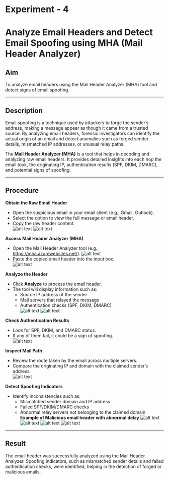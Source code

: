# Experiment - 4
# Analyze Email Headers and Detect Email Spoofing using MHA (Mail Header Analyzer)  

## Aim  
To analyze email headers using the Mail Header Analyzer (MHA) tool and detect signs of email spoofing.  

---

## Description  
Email spoofing is a technique used by attackers to forge the sender’s address, making a message appear as though it came from a trusted source. By analyzing email headers, forensic investigators can identify the actual origin of an email and detect anomalies such as forged sender details, mismatched IP addresses, or unusual relay paths.  

The **Mail Header Analyzer (MHA)** is a tool that helps in decoding and analyzing raw email headers. It provides detailed insights into each hop the email took, the originating IP, authentication results (SPF, DKIM, DMARC), and potential signs of spoofing.  

---

## Procedure  

**Obtain the Raw Email Header**  
   - Open the suspicious email in your email client (e.g., Gmail, Outlook).  
   - Select the option to view the full message or email header.  
   - Copy the raw header content.  
![alt text](<Output Screenshot/Exp4/Screenshot 2025-09-01 000055.png>)
![alt text](<Output Screenshot/Exp4/Screenshot (81).png>)
     

**Access Mail Header Analyzer (MHA)**  
   - Open the Mail Header Analyzer tool (e.g., https://mha.azurewebsites.net/).
![alt text](<Output Screenshot/Exp4/Screenshot (83).png>)     
   - Paste the copied email header into the input box.  
![alt text](<Output Screenshot/Exp4/Screenshot (84).png>)  

**Analyze the Header**  
   - Click **Analyze** to process the email header.  
   - The tool will display information such as:  
     - Source IP address of the sender  
     - Mail servers that relayed the message  
     - Authentication checks (SPF, DKIM, DMARC)  
![alt text](<Output Screenshot/Exp4/Screenshot (85).png>)
![alt text](<Output Screenshot/Exp4/Screenshot (86).png>)
  

**Check Authentication Results**  
   - Look for SPF, DKIM, and DMARC status.  
   - If any of them fail, it could be a sign of spoofing.  
 ![alt text](<Output Screenshot/Exp4/Screenshot (81.2).png>) 

**Inspect Mail Path**  
   - Review the route taken by the email across multiple servers.  
   - Compare the originating IP and domain with the claimed sender’s address.  
![alt text](<Output Screenshot/Exp4/Screenshot (84.2).png>)  

**Detect Spoofing Indicators**  
   - Identify inconsistencies such as:  
     - Mismatched sender domain and IP address  
     - Failed SPF/DKIM/DMARC checks  
     - Abnormal relay servers not belonging to the claimed domain 
**Example of Malicious email header with abnormal delay**
![alt text](<Output Screenshot/Exp4/Screenshot (86).png>)
![alt text](<Output Screenshot/Exp4/Screenshot (87).png>)
![alt text](<Output Screenshot/Exp4/Screenshot (88).png>)
![alt text](<Output Screenshot/Exp4/Screenshot (89).png>)
---

## Result  
The email header was successfully analyzed using the Mail Header Analyzer. Spoofing indicators, such as mismatched sender details and failed authentication checks, were identified, helping in the detection of forged or malicious emails.  
